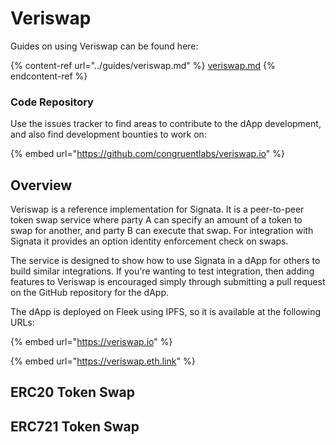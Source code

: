 # Veriswap

Guides on using Veriswap can be found here:

{% content-ref url="../guides/veriswap.md" %}
[veriswap.md](../guides/veriswap.md)
{% endcontent-ref %}

### Code Repository

Use the issues tracker to find areas to contribute to the dApp development, and also find development bounties to work on:

{% embed url="https://github.com/congruentlabs/veriswap.io" %}

## Overview

Veriswap is a reference implementation for Signata. It is a peer-to-peer token swap service where party A can specify an amount of a token to swap for another, and party B can execute that swap. For integration with Signata it provides an option identity enforcement check on swaps.

The service is designed to show how to use Signata in a dApp for others to build similar integrations. If you're wanting to test integration, then adding features to Veriswap is encouraged simply through submitting a pull request on the GitHub repository for the dApp.

The dApp is deployed on Fleek using IPFS, so it is available at the following URLs:

{% embed url="https://veriswap.io" %}

{% embed url="https://veriswap.eth.link" %}

## ERC20 Token Swap



## ERC721 Token Swap



